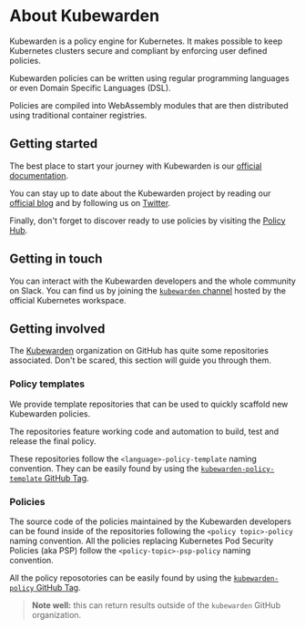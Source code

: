 # About Kubewarden

Kubewarden is a policy engine for Kubernetes. It makes possible to
keep Kubernetes clusters secure and compliant by enforcing user
defined policies.

Kubewarden policies can be written using regular programming
languages or even Domain Specific Languages (DSL).

Policies are compiled into WebAssembly modules that are then
distributed using traditional container registries.

## Getting started

The best place to start your journey with Kubewarden is our [official documentation](https://docs.kubewarden.io).

You can stay up to date about the Kubewarden project by reading our [official blog](https://www.kubewarden.io/blog/)
and by following us on [Twitter](https://twitter.com/kubewarden).

Finally, don't forget to discover ready to use policies by visiting the
[Policy Hub](https://hub.kubewarden.io).

## Getting in touch

You can interact with the Kubewarden developers and the whole community
on Slack. You can find us by joining the [`kubewarden` channel](https://kubernetes.slack.com/?redir=%2Fmessages%2Fkubewarden)
hosted by the official Kubernetes workspace.

## Getting involved

The [Kubewarden](https://github.com/kubewarden) organization on
GitHub has quite some repositories associated. Don't be scared,
this section will guide you through them.

### Policy templates

We provide template repositories that can be used to quickly scaffold
new Kubewarden policies.

The repositories feature working code and automation to build, test and release
the final policy.

These repositories follow the `<language>-policy-template` naming convention.
They can be easily found by using the
[`kubewarden-policy-template` GitHub Tag](https://github.com/topics/kubewarden-policy-template).

### Policies

The source code of the policies maintained by the Kubewarden developers can be
found inside of the repositories following the `<policy topic>-policy` naming convention.
All the policies replacing Kubernetes Pod Security Policies (aka PSP) follow
the `<policy-topic>-psp-policy` naming convention.

All the policy reposotories can be easily found by using the
[`kubewarden-policy` GitHub Tag](https://github.com/topics/kubewarden-policy).

> **Note well:** this can return results outside of the `kubewarden` GitHub organization.


